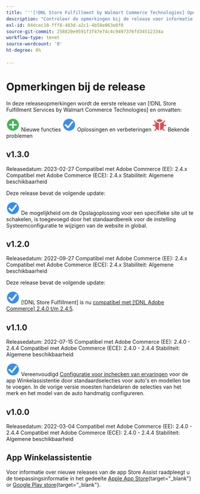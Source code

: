 ```yaml
---
title: '''[!DNL Store Fulfillment by Walmart Commerce Technologies] Opmerkingen bij de release'
description: "Controleer de opmerkingen bij de release voor informatie over alle [!DNL Store Fulfillment by Walmart Commerce Technologies] releases."
exl-id: 04dcec10-fff8-483d-a2c1-4b58e063e0f0
source-git-commit: 258820e9591f3f47e74c4c9497376fd34512334a
workflow-type: tm+mt
source-wordcount: '0'
ht-degree: 0%

---
```


# Opmerkingen bij de release

In deze releaseopmerkingen wordt de eerste release van [!DNL Store Fulfillment Services by Walmart Commerce Technologies] en omvatten:

![Nieuw](../assets/new.svg) Nieuwe functies
![Probleem opgelost](../assets/fix.svg) Oplossingen en verbeteringen
![Bekend probleem](../assets/bug.svg) Bekende problemen

## v1.3.0

Releasedatum: 2023-02-27 Compatibel met Adobe Commerce (EE): 2.4.x Compatibel met Adobe Commerce (ECE): 2.4.x Stabiliteit: Algemene beschikbaarheid

Deze release bevat de volgende update:

![Nieuw](../assets/fix.svg)<!-- WMTP-795 --> De mogelijkheid om de Opslagoplossing voor een specifieke site uit te schakelen, is toegevoegd door het standaardbereik voor de instelling Systeemconfiguratie te wijzigen van de website in global.

## v1.2.0

Releasedatum: 2022-09-27 Compatibel met Adobe Commerce (EE): 2.4.x Compatibel met Adobe Commerce (ECE): 2.4.x Stabiliteit: Algemene beschikbaarheid

Deze release bevat de volgende update:

![Nieuw](../assets/fix.svg) [!DNL Store Fulfillment] is nu [compatibel met [!DNL Adobe Commerce] 2.4.0 t/m 2.4.5](https://experienceleague.adobe.com/docs/commerce-operations/release/product-availability.html).


## v1.1.0

Releasedatum: 2022-07-15 Compatibel met Adobe Commerce (EE): 2.4.0 - 2.4.4 Compatibel met Adobe Commerce (ECE): 2.4.0 - 2.4.4 Stabiliteit: Algemene beschikbaarheid

![Nieuw](../assets/fix.svg)<!-- WMTP-731 --> Vereenvoudigd [Configuratie voor inchecken van ervaringen](check-in-experience-setup.md) voor de app Winkelassistentie door standaardselecties voor auto&#39;s en modellen toe te voegen. In de vorige versie moesten handelaren de selecties van het merk en het model van de auto handmatig configureren.

## v1.0.0

Releasedatum: 2022-03-04 Compatibel met Adobe Commerce (EE): 2.4.0 - 2.4.4 Compatibel met Adobe Commerce (ECE): 2.4.0 - 2.4.4 Stabiliteit: Algemene beschikbaarheid

## App Winkelassistentie

Voor informatie over nieuwe releases van de app Store Assist raadpleegt u de toepassingsinformatie in het gedeelte [Apple App Store](https://apps.apple.com/us/app/store-assist-by-walmart/id1609281539){target="_blank"} or [Google Play store](https://play.google.com/store/apps/details?id=com.walmart.faas.storeassist){target="_blank"}.

